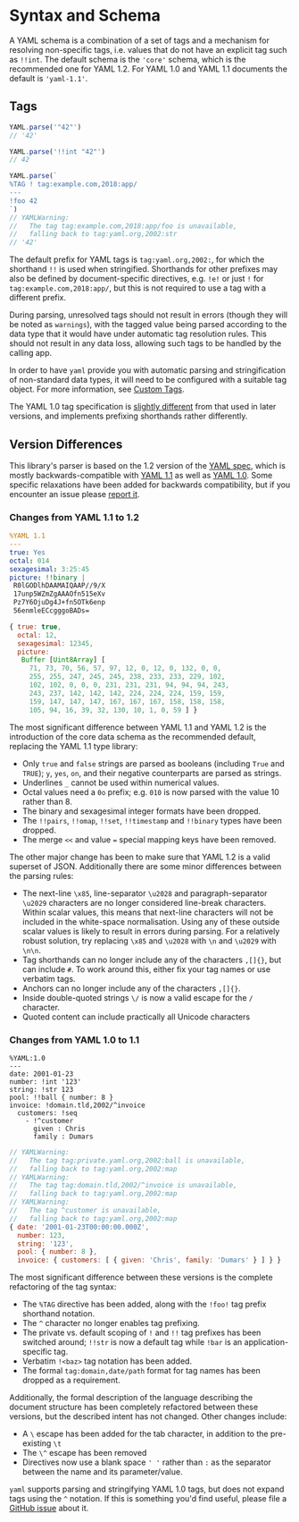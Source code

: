 # Syntax and Schema

A YAML schema is a combination of a set of tags and a mechanism for resolving non-specific tags, i.e. values that do not have an explicit tag such as `!!int`. The default schema is the `'core'` schema, which is the recommended one for YAML 1.2. For YAML 1.0 and YAML 1.1 documents the default is `'yaml-1.1'`.

## Tags

```js
YAML.parse('"42"')
// '42'

YAML.parse('!!int "42"')
// 42

YAML.parse(`
%TAG ! tag:example.com,2018:app/
---
!foo 42
`)
// YAMLWarning:
//   The tag tag:example.com,2018:app/foo is unavailable,
//   falling back to tag:yaml.org,2002:str
// '42'
```

The default prefix for YAML tags is `tag:yaml.org,2002:`, for which the shorthand `!!` is used when stringified. Shorthands for other prefixes may also be defined by document-specific directives, e.g. `!e!` or just `!` for `tag:example.com,2018:app/`, but this is not required to use a tag with a different prefix.

During parsing, unresolved tags should not result in errors (though they will be noted as `warnings`), with the tagged value being parsed according to the data type that it would have under automatic tag resolution rules. This should not result in any data loss, allowing such tags to be handled by the calling app.

In order to have `yaml` provide you with automatic parsing and stringification of non-standard data types, it will need to be configured with a suitable tag object. For more information, see [Custom Tags](#custom-tags).

The YAML 1.0 tag specification is [slightly different](#changes-from-yaml-1-0-to-1-1) from that used in later versions, and implements prefixing shorthands rather differently.

## Version Differences

This library's parser is based on the 1.2 version of the [YAML spec](http://yaml.org/spec/1.2/spec.html), which is mostly backwards-compatible with [YAML 1.1](http://yaml.org/spec/1.1/) as well as [YAML 1.0](http://yaml.org/spec/1.0/). Some specific relaxations have been added for backwards compatibility, but if you encounter an issue please [report it](https://github.com/eemeli/yaml/issues).

### Changes from YAML 1.1 to 1.2

```yaml
%YAML 1.1
---
true: Yes
octal: 014
sexagesimal: 3:25:45
picture: !!binary |
 R0lGODlhDAAMAIQAAP//9/X
 17unp5WZmZgAAAOfn515eXv
 Pz7Y6OjuDg4J+fn5OTk6enp
 56enmleECcgggoBADs=
```

```js
{ true: true,
  octal: 12,
  sexagesimal: 12345,
  picture:
   Buffer [Uint8Array] [
     71, 73, 70, 56, 57, 97, 12, 0, 12, 0, 132, 0, 0,
     255, 255, 247, 245, 245, 238, 233, 233, 229, 102,
     102, 102, 0, 0, 0, 231, 231, 231, 94, 94, 94, 243,
     243, 237, 142, 142, 142, 224, 224, 224, 159, 159,
     159, 147, 147, 147, 167, 167, 167, 158, 158, 158,
     105, 94, 16, 39, 32, 130, 10, 1, 0, 59 ] }
```

The most significant difference between YAML 1.1 and YAML 1.2 is the introduction of the core data schema as the recommended default, replacing the YAML 1.1 type library:

* Only `true` and `false` strings are parsed as booleans (including `True` and `TRUE`); `y`, `yes`, `on`, and their negative counterparts are parsed as strings.
* Underlines `_` cannot be used within numerical values.
* Octal values need a `0o` prefix; e.g. `010` is now parsed with the value 10 rather than 8.
* The binary and sexagesimal integer formats have been dropped.
* The `!!pairs`, `!!omap`, `!!set`, `!!timestamp` and `!!binary` types have been dropped.
* The merge `<<` and value `=` special mapping keys have been removed.

The other major change has been to make sure that YAML 1.2 is a valid superset of JSON. Additionally there are some minor differences between the parsing rules:

* The next-line `\x85`, line-separator `\u2028` and paragraph-separator `\u2029` characters are no longer considered line-break characters. Within scalar values, this means that next-line characters will not be included in the white-space normalisation. Using any of these outside scalar values is likely to result in errors during parsing. For a relatively robust solution, try replacing `\x85` and `\u2028` with `\n` and `\u2029` with `\n\n`.
* Tag shorthands can no longer include any of the characters `,[]{}`, but can include `#`. To work around this, either fix your tag names or use verbatim tags.
* Anchors can no longer include any of the characters `,[]{}`.
* Inside double-quoted strings `\/` is now a valid escape for the `/` character.
* Quoted content can include practically all Unicode characters

### Changes from YAML 1.0 to 1.1

```text
%YAML:1.0
---
date: 2001-01-23
number: !int '123'
string: !str 123
pool: !!ball { number: 8 }
invoice: !domain.tld,2002/^invoice
  customers: !seq
    - !^customer
      given : Chris
      family : Dumars
```

```js
// YAMLWarning:
//   The tag tag:private.yaml.org,2002:ball is unavailable,
//   falling back to tag:yaml.org,2002:map
// YAMLWarning:
//   The tag tag:domain.tld,2002/^invoice is unavailable,
//   falling back to tag:yaml.org,2002:map
// YAMLWarning:
//   The tag ^customer is unavailable,
//   falling back to tag:yaml.org,2002:map
{ date: '2001-01-23T00:00:00.000Z',
  number: 123,
  string: '123',
  pool: { number: 8 },
  invoice: { customers: [ { given: 'Chris', family: 'Dumars' } ] } }
```

The most significant difference between these versions is the complete refactoring of the tag syntax:

* The `%TAG` directive has been added, along with the `!foo!` tag prefix shorthand notation.
* The `^` character no longer enables tag prefixing.
* The private vs. default scoping of `!` and `!!` tag prefixes has been switched around; `!!str` is now a default tag while `!bar` is an application-specific tag.
* Verbatim `!<baz>` tag notation has been added.
* The formal `tag:domain,date/path` format for tag names has been dropped as a requirement.

Additionally, the formal description of the language describing the document structure has been completely refactored between these versions, but the described intent has not changed. Other changes include:

* A `\` escape has been added for the tab character, in addition to the pre-existing `\t`
* The `\^` escape has been removed
* Directives now use a blank space `' '` rather than `:` as the separator between the name and its parameter/value.

`yaml` supports parsing and stringifying YAML 1.0 tags, but does not expand tags using the `^` notation. If this is something you'd find useful, please file a [GitHub issue](https://github.com/eemeli/yaml/issues) about it.
